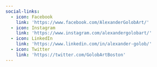 ```yaml
---
social-links:
  - icon: Facebook
    link: 'https://www.facebook.com/AlexanderGolobArt/'
  - icon: Instagram
    link: 'https://www.instagram.com/alexandergolobart/'
  - icon: LinkedIn
    link: 'https://www.linkedin.com/in/alexander-golob/'
  - icon: Twitter
    link: 'https://twitter.com/GolobArtBoston'
---
```



